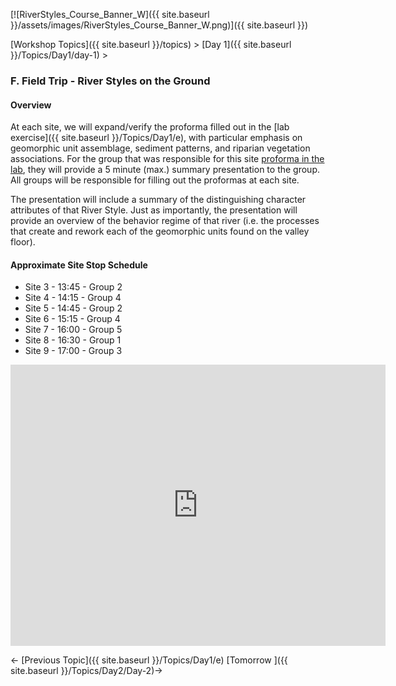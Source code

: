 [![RiverStyles_Course_Banner_W]({{ site.baseurl }}/assets/images/RiverStyles_Course_Banner_W.png)]({{ site.baseurl }})



[Workshop Topics]({{ site.baseurl }}/topics)‎ > ‎[Day 1]({{ site.baseurl }}/Topics/Day1/day-1)‎ >

### F. Field Trip - River Styles on the Ground



#### Overview

At each site, we will expand/verify the proforma filled out in the [lab exercise]({{ site.baseurl }}/Topics/Day1/e), with particular emphasis on geomorphic unit assemblage, sediment patterns, and riparian vegetation associations. For the group that was responsible for this site [proforma in the lab](http://etal.usu.edu/Workshops/RiverStyles/2013/Excercises/Day1/ProFormas.pdf), they will provide a 5 minute (max.) summary presentation to the group. All groups will be responsible for filling out the proformas at each site.

The presentation will include a summary of the distinguishing character attributes of that River Style. Just as importantly, the presentation will provide an overview of the behavior regime of that river (i.e. the processes that create and rework each of the geomorphic units found on the valley floor). 

#### Approximate Site Stop Schedule

- Site 3 - 13:45 - Group 2
- Site 4 - 14:15 - Group 4
- Site 5 - 14:45 - Group 2
- Site 6 - 15:15 - Group 4
- Site 7 - 16:00 - Group 5
- Site 8 - 16:30 - Group 1
- Site 9 - 17:00 - Group 3



<iframe src="https://www.google.com/maps/embed?pb=!1m10!1m8!1m3!1d221366.92734069302!2d-111.678085!3d41.863425!3m2!1i1024!2i768!4f13.1!5e1!3m2!1sen!2sus!4v1501269610097" width="600" height="450" frameborder="0" style="border:0" allowfullscreen></iframe>



← [Previous Topic]({{ site.baseurl }}/Topics/Day1/e)      [Tomorrow ]({{ site.baseurl }}/Topics/Day2/Day-2)→
